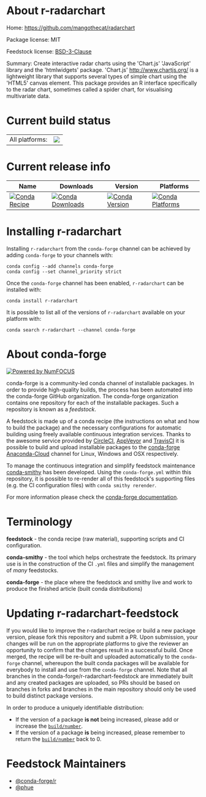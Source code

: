 About r-radarchart
==================

Home: https://github.com/mangothecat/radarchart

Package license: MIT

Feedstock license: [BSD-3-Clause](https://github.com/conda-forge/r-radarchart-feedstock/blob/master/LICENSE.txt)

Summary: Create interactive radar charts using the 'Chart.js' 'JavaScript' library and the 'htmlwidgets' package. 'Chart.js' <http://www.chartjs.org/> is a lightweight library that supports several types of simple chart using the 'HTML5' canvas element. This package provides an R interface specifically to the radar chart, sometimes called a spider chart, for visualising multivariate data.

Current build status
====================


<table><tr><td>All platforms:</td>
    <td>
      <a href="https://dev.azure.com/conda-forge/feedstock-builds/_build/latest?definitionId=14887&branchName=master">
        <img src="https://dev.azure.com/conda-forge/feedstock-builds/_apis/build/status/r-radarchart-feedstock?branchName=master">
      </a>
    </td>
  </tr>
</table>

Current release info
====================

| Name | Downloads | Version | Platforms |
| --- | --- | --- | --- |
| [![Conda Recipe](https://img.shields.io/badge/recipe-r--radarchart-green.svg)](https://anaconda.org/conda-forge/r-radarchart) | [![Conda Downloads](https://img.shields.io/conda/dn/conda-forge/r-radarchart.svg)](https://anaconda.org/conda-forge/r-radarchart) | [![Conda Version](https://img.shields.io/conda/vn/conda-forge/r-radarchart.svg)](https://anaconda.org/conda-forge/r-radarchart) | [![Conda Platforms](https://img.shields.io/conda/pn/conda-forge/r-radarchart.svg)](https://anaconda.org/conda-forge/r-radarchart) |

Installing r-radarchart
=======================

Installing `r-radarchart` from the `conda-forge` channel can be achieved by adding `conda-forge` to your channels with:

```
conda config --add channels conda-forge
conda config --set channel_priority strict
```

Once the `conda-forge` channel has been enabled, `r-radarchart` can be installed with:

```
conda install r-radarchart
```

It is possible to list all of the versions of `r-radarchart` available on your platform with:

```
conda search r-radarchart --channel conda-forge
```


About conda-forge
=================

[![Powered by
NumFOCUS](https://img.shields.io/badge/powered%20by-NumFOCUS-orange.svg?style=flat&colorA=E1523D&colorB=007D8A)](https://numfocus.org)

conda-forge is a community-led conda channel of installable packages.
In order to provide high-quality builds, the process has been automated into the
conda-forge GitHub organization. The conda-forge organization contains one repository
for each of the installable packages. Such a repository is known as a *feedstock*.

A feedstock is made up of a conda recipe (the instructions on what and how to build
the package) and the necessary configurations for automatic building using freely
available continuous integration services. Thanks to the awesome service provided by
[CircleCI](https://circleci.com/), [AppVeyor](https://www.appveyor.com/)
and [TravisCI](https://travis-ci.com/) it is possible to build and upload installable
packages to the [conda-forge](https://anaconda.org/conda-forge)
[Anaconda-Cloud](https://anaconda.org/) channel for Linux, Windows and OSX respectively.

To manage the continuous integration and simplify feedstock maintenance
[conda-smithy](https://github.com/conda-forge/conda-smithy) has been developed.
Using the ``conda-forge.yml`` within this repository, it is possible to re-render all of
this feedstock's supporting files (e.g. the CI configuration files) with ``conda smithy rerender``.

For more information please check the [conda-forge documentation](https://conda-forge.org/docs/).

Terminology
===========

**feedstock** - the conda recipe (raw material), supporting scripts and CI configuration.

**conda-smithy** - the tool which helps orchestrate the feedstock.
                   Its primary use is in the construction of the CI ``.yml`` files
                   and simplify the management of *many* feedstocks.

**conda-forge** - the place where the feedstock and smithy live and work to
                  produce the finished article (built conda distributions)


Updating r-radarchart-feedstock
===============================

If you would like to improve the r-radarchart recipe or build a new
package version, please fork this repository and submit a PR. Upon submission,
your changes will be run on the appropriate platforms to give the reviewer an
opportunity to confirm that the changes result in a successful build. Once
merged, the recipe will be re-built and uploaded automatically to the
`conda-forge` channel, whereupon the built conda packages will be available for
everybody to install and use from the `conda-forge` channel.
Note that all branches in the conda-forge/r-radarchart-feedstock are
immediately built and any created packages are uploaded, so PRs should be based
on branches in forks and branches in the main repository should only be used to
build distinct package versions.

In order to produce a uniquely identifiable distribution:
 * If the version of a package **is not** being increased, please add or increase
   the [``build/number``](https://docs.conda.io/projects/conda-build/en/latest/resources/define-metadata.html#build-number-and-string).
 * If the version of a package **is** being increased, please remember to return
   the [``build/number``](https://docs.conda.io/projects/conda-build/en/latest/resources/define-metadata.html#build-number-and-string)
   back to 0.

Feedstock Maintainers
=====================

* [@conda-forge/r](https://github.com/conda-forge/r/)
* [@phue](https://github.com/phue/)

